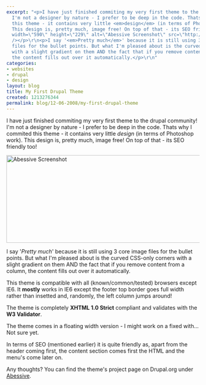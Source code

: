 ```yaml
---
excerpt: "<p>I have just finished commiting my very first theme to the drupal community!
  I'm not a designer by nature - I prefer to be deep in the code. Thats why I commited
  this theme - it contains very little <em>design</em> (in terms of Photoshop work).
  This design is, pretty much, image free! On top of that - its SEO friendly too!</p>\r\n<p><img
  width=\"590\" height=\"229\" alt=\"Abessive Screenshot\" src=\"http://www.thingy-ma-jig.co.uk/sites/thingy-ma-jig.co.uk/files/abessive-screenshot-small.png\"
  /></p>\r\n<p>I say '<em>Pretty much</em>' because it is still using 3 core image
  files for the bullet points. But what I'm pleased about is the curved CSS-only corners
  with a slight gradient on them AND the fact that if you remove content from a column,
  the content fills out over it automatically.</p>\r\n"
categories:
- websites
- drupal
- design
layout: blog
title: My First Drupal Theme
created: 1213276344
permalink: blog/12-06-2008/my-first-drupal-theme
---
```

<p>I have just finished commiting my very first theme to the drupal community! I'm not a designer by nature - I prefer to be deep in the code. Thats why I commited this theme - it contains very little <em>design</em> (in terms of Photoshop work). This design is, pretty much, image free! On top of that - its SEO friendly too!</p>
<p><img width="590" height="229" alt="Abessive Screenshot" src="http://www.thingy-ma-jig.co.uk/sites/thingy-ma-jig.co.uk/files/abessive-screenshot-small.png" /></p>
<p>I say '<em>Pretty much</em>' because it is still using 3 core image files for the bullet points. But what I'm pleased about is the curved CSS-only corners with a slight gradient on them AND the fact that if you remove content from a column, the content fills out over it automatically.</p>
<!--break-->
<p>This theme is compatible with all (known/common/tested) browsers except IE6. It <strong>mostly</strong> works in IE6 except the footer top border goes full width rather than insetted and, randomly, the left column jumps around!</p>
<p>The theme is completely <strong>XHTML 1.0 Strict</strong> compliant and validates with the <strong>W3 Validator</strong>.</p>
<p>The theme comes in a floating width version - I might work on a fixed with... Not sure yet.</p>
<p>In terms of SEO (mentioned earlier) it is quite friendly as, apart from the header coming first, the content section comes first the HTML and the menu's come later on.</p>
<p>Any thoughts? You can find the theme's project page on Drupal.org under <a title="Abessive" href="http://drupal.org/project/abessive">Abessive</a>.</p>
